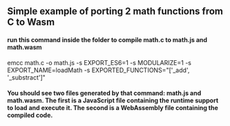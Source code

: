 ## Simple example of porting 2 math functions from C to Wasm

#### run this command inside the folder to compile math.c to math.js and math.wasm

emcc math.c -o math.js -s EXPORT_ES6=1 -s MODULARIZE=1 -s EXPORT_NAME=loadMath -s EXPORTED_FUNCTIONS="['_add', '_substract']"

#### You should see two files generated by that command: math.js and math.wasm. The first is a JavaScript file containing the runtime support to load and execute it. The second is a WebAssembly file containing the compiled code.
